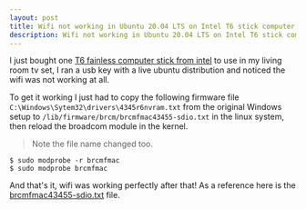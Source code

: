 ```yaml
---
layout: post
title: Wifi not working in Ubuntu 20.04 LTS on Intel T6 stick computer
description: Wifi not working in Ubuntu 20.04 LTS on Intel T6 stick computer
---
```


I just bought one [T6 fainless computer stick from intel](https://www.amazon.co.uk/Fanless-Windows-T6-Computer-Bluetooth/dp/B07RJMFFY1?th=1) to use in my living room tv set, I ran a usb key with a live ubuntu distribution and noticed the wifi was not working at all.

To get it working I just had to copy the following firmware file `C:\Windows\Sytem32\drivers\4345r6nvram.txt` from the original Windows setup to `/lib/firmware/brcm/brcmfmac43455-sdio.txt` in the linux system, then reload the broadcom module in the kernel.

> Note the file name changed too.

```
$ sudo modprobe -r brcmfmac
$ sudo modprobe brcmfmac
```

And that's it, wifi was working perfectly after that! As a reference here is the [brcmfmac43455-sdio.txt]({{site.url}}/download/brcmfmac43455-sdio.txt) file.

